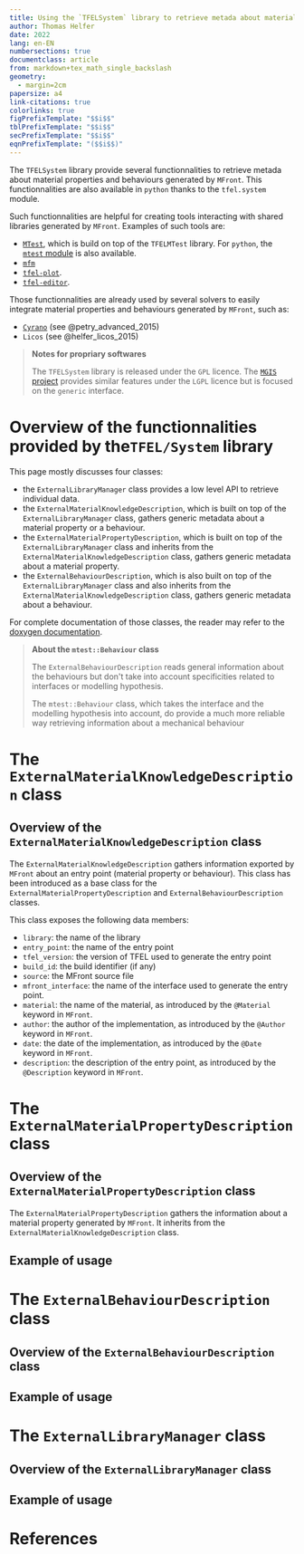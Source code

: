```yaml
---
title: Using the `TFELSystem` library to retrieve metada about material properties and behaviours generated by `MFront`
author: Thomas Helfer
date: 2022
lang: en-EN
numbersections: true
documentclass: article
from: markdown+tex_math_single_backslash
geometry:
  - margin=2cm
papersize: a4
link-citations: true
colorlinks: true
figPrefixTemplate: "$$i$$"
tblPrefixTemplate: "$$i$$"
secPrefixTemplate: "$$i$$"
eqnPrefixTemplate: "($$i$$)"
---
```


The `TFELSystem` library provide several functionnalities to retrieve
metada about material properties and behaviours generated by `MFront`.
This functionnalities are also available in `python` thanks to the
`tfel.system` module.

Such functionnalities are helpful for creating tools interacting with
shared libraries generated by `MFront`. Examples of such tools are:

- [`MTest`](mtest.html), which is build on top of the `TFELMTest`
  library. For `python`, the [`mtest` module](mtest-python.html) is also
  available.
- [`mfm`](mfm.html)
- [`tfel-plot`](https://github.com/thelfer/tfel-plot).
- [`tfel-editor`](https://github.com/thelfer/tfel-editor).

Those functionnalities are already used by several solvers to easily
integrate material properties and behaviours generated by `MFront`, such
as:

- [`Cyrano`](cyrano.html) (see @petry_advanced_2015)
- `Licos` (see @helfer_licos_2015)

> **Notes for propriary softwares**
>
> The `TFELSystem` library is released under the `GPL` licence.
> The [`MGIS` project](https://github.com/thelfer/MFontGenericInterfaceSupport)
> provides similar features under the `LGPL` licence but is focused on 
> the `generic` interface.

# Overview of the  functionnalities provided by the`TFEL/System` library

This page mostly discusses four classes:

- the `ExternalLibraryManager` class provides a low level API to
  retrieve individual data.
- the `ExternalMaterialKnowledgeDescription`, which is built on top of
  the `ExternalLibraryManager` class, gathers generic metadata about a
  material property or a behaviour.
- the `ExternalMaterialPropertyDescription`, which is built on top of
  the `ExternalLibraryManager` class and inherits from the
  `ExternalMaterialKnowledgeDescription` class, gathers generic metadata
  about a material property.
- the `ExternalBehaviourDescription`, which is also built on top of the
  `ExternalLibraryManager` class and also inherits from the
  `ExternalMaterialKnowledgeDescription` class, gathers generic metadata
  about a behaviour.

For complete documentation of those classes, the reader may refer to the
[doxygen documentation](http://tfel.sourceforge.net/doxygen/index.html).

> **About the `mtest::Behaviour` class**
>
> The `ExternalBehaviourDescription` reads general information about the
> behaviours but don't take into account specificities related to interfaces 
> or modelling hypothesis.
>
> The `mtest::Behaviour` class, which takes the interface and the
> modelling hypothesis into account, do provide a much more reliable way
> retrieving information about a mechanical behaviour

# The `ExternalMaterialKnowledgeDescription` class

## Overview of the `ExternalMaterialKnowledgeDescription` class

The `ExternalMaterialKnowledgeDescription` gathers information exported
by `MFront` about an entry point (material property or behaviour). This
class has been introduced as a base class for the
`ExternalMaterialPropertyDescription` and `ExternalBehaviourDescription`
classes.

This class exposes the following data members:

- `library`: the name of the library
- `entry_point`: the name of the entry point
- `tfel_version`: the version of TFEL used to generate the entry point
- `build_id`: the build identifier (if any)
- `source`: the MFront source file
- `mfront_interface`: the name of the interface used to generate the
  entry point.
- `material`: the name of the material, as introduced by
  the `@Material` keyword in `MFront`.
- `author`: the author of the implementation, as introduced by
  the `@Author` keyword in `MFront`.
- `date`: the date of the implementation, as introduced by
  the `@Date` keyword in `MFront`.
- `description`: the description of the entry point, as introduced by
  the `@Description` keyword in `MFront`.

# The `ExternalMaterialPropertyDescription` class

## Overview of the `ExternalMaterialPropertyDescription` class

The `ExternalMaterialPropertyDescription` gathers the information about
a material property generated by `MFront`. It inherits from the
`ExternalMaterialKnowledgeDescription` class.

## Example of usage

# The `ExternalBehaviourDescription` class

## Overview of the `ExternalBehaviourDescription` class

## Example of usage

# The `ExternalLibraryManager` class

## Overview of the `ExternalLibraryManager` class

## Example of usage

# References
